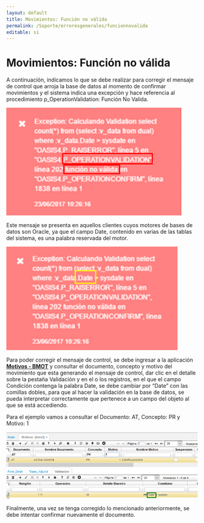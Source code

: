 ```yaml
---
layout: default
title: Movimientos: Función no válida
permalink: /Soporte/erroresgenerales/funcionnovalida
editable: si
---
```

# Movimientos: Función no válida  

A continuación, indicamos lo que se debe realizar para corregir el mensaje de control que arroja la base de datos al momento de confirmar movimientos y el sistema indica una excepción y hace referencia al procedimiento p_OperationValidation: Función No Valida.  

![](funcion.png)  

Este mensaje se presenta en aquellos clientes cuyos motores de bases de datos son Oracle, ya que el campo Date, contenido en varias de las tablas del sistema, es una palabra reservada del motor.  

![](funcion1.png)  

Para poder corregir el mensaje de control, se debe ingresar a la aplicación [**Motivos - BMOT**](http://docs.oasiscom.com/Operacion/common/bsistema/bmot) y consultar el documento, concepto y motivo del movimiento que esta generando el mensaje de control, dar clic en el detalle sobre la pestaña Validación y en el o los registros, en el que el campo Condición contenga la palabra Date, se debe cambiar por “Date” con las comillas dobles, para que al hacer la validación en la base de datos, se pueda interpretar correctamente que pertenece a un campo del objeto al que se está accediendo.  

Para el ejemplo vamos a consultar el Documento: AT, Concepto: PR y Motivo: 1  

![](funcion2.png)

Finalmente, una vez se tenga corregido lo mencionado anteriormente, se debe intentar confirmar nuevamente el documento.  







